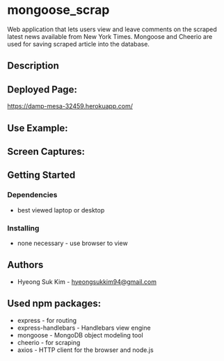 <!-- ### Acknowledgments

* This web-application is still under continuing development! See below for anticipated release date.
* For further development details see [further development plan](furtherDevPlan.md)
--------------------------------------------- -->


# mongoose_scrap

Web application that lets users view and leave comments on the scraped latest news available from New York Times. Mongoose and Cheerio are used for saving scraped article into the database. 

## Description




## Deployed Page:
https://damp-mesa-32459.herokuapp.com/

## Use Example:

<!-- ### ![use-example](./assets/imgs/thumbnail.gif) -->

## Screen Captures:

<!-- * Home page - showing each post stored in the database
  ![home-page](assets/imgs/homepage.PNG) -->

## Getting Started

### Dependencies

* best viewed laptop or desktop

### Installing

* none necessary - use browser to view

<!-- ### Executing program -->

## Authors

* Hyeong Suk Kim - hyeongsukkim94@gmail.com

<!-- ## Version History -->
<!-- ## License -->

## Used npm packages:

* express - for routing
* express-handlebars - Handlebars view engine
* mongoose - MongoDB object modeling tool
* cheerio - for scraping 
* axios - HTTP client for the browser and node.js




